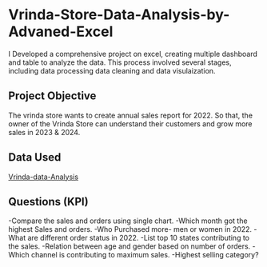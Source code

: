 # Vrinda-Store-Data-Analysis-by-Advaned-Excel
I Developed a comprehensive project on excel, creating multiple dashboard and table to analyze the data. This process involved several stages, including data processing data cleaning and data visulaization.
## Project Objective 
The vrinda store wants to create annual sales report for 2022. So that, the owner of the Vrinda Store can understand their customers and grow more sales in 2023 & 2024.
## Data Used
<a href=https://github.com/monty-coder/Vrinda-Store-Data-Analysis-by-Advaned-Excel/blob/main/Vrinda%20Store%20Data%20Analysis.xlsx>Vrinda-data-Analysis</a>
## Questions (KPI)
-Compare the sales and orders using single chart.
-Which month got the highest Sales and orders.
-Who Purchased more- men or women in 2022.
-What are different order status in 2022.
-List top 10 states contributing to the sales.
-Relation between age and gender based on number of orders.
-Which channel is contributing to maximum sales.
-Highest selling category?

